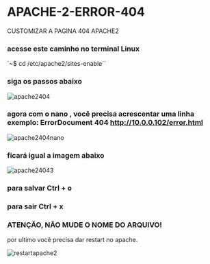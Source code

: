 # APACHE-2-ERROR-404
CUSTOMIZAR A PAGINA 404 APACHE2

### acesse este caminho no terminal Linux

`~$ cd  /etc/apache2/sites-enable``

### siga os passos abaixo

![apache2404](https://user-images.githubusercontent.com/79322362/155826450-37711955-5936-4f21-8712-9def316493c1.png)

### agora com o nano , você precisa acrescentar uma linha  exemplo: ErrorDocument 404 http://10.0.0.102/error.html


![apache2404nano](https://user-images.githubusercontent.com/79322362/155826562-aa30d9c7-0bd8-4a35-81fd-6a93e93ee8cc.png)

### ficará igual a imagem abaixo

![apache24043](https://user-images.githubusercontent.com/79322362/155826708-fc01aee8-fbe5-42a0-bf89-232c08badd8a.png)

### para salvar Ctrl + o 

### para sair Ctrl + x

### ATENÇÃO, NÃO MUDE O NOME DO ARQUIVO!


por ultimo você precisa dar restart no apache.

![restartapache2](https://user-images.githubusercontent.com/79322362/155827538-d8521557-9093-4354-9233-27aa85d99808.png)

